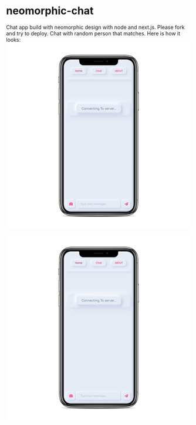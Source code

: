 # neomorphic-chat
Chat app build with neomorphic design with node and next.js. Please fork and try to deploy. Chat with random person that matches.
Here is how it looks:
![alt text](https://raw.githubusercontent.com/bhuwanadhikari/neomorphic-chat/master/gochat1.png)

![alt text](https://raw.githubusercontent.com/bhuwanadhikari/neomorphic-chat/master/gochat1.png)
